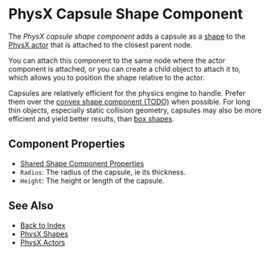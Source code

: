 # PhysX Capsule Shape Component

The *PhysX capsule shape component* adds a capsule as a [shape](physx-shapes.md) to the [PhysX actor](../actors/physx-actors.md) that is attached to the closest parent node.

You can attach this component to the same node where the actor component is attached, or you can create a child object to attach it to, which allows you to position the shape relative to the actor.

Capsules are relatively efficient for the physics engine to handle. Prefer them over the [convex shape component (TODO)](physx-convex-shape-component.md) when possible. For long thin objects, especially static collision geometry, capsules may also be more efficient and yield better results, than [box shapes](physx-box-shape-component.md).

## Component Properties

* [Shared Shape Component Properties](physx-shapes.md#shared-shape-component-properties)
* `Radius`: The radius of the capsule, ie its thickness.
* `Height`: The height or length of the capsule.

## See Also

* [Back to Index](../../index.md)
* [PhysX Shapes](physx-shapes.md)
* [PhysX Actors](../actors/physx-actors.md)
